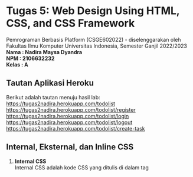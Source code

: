 # Tugas 5: Web Design Using HTML, CSS, and CSS Framework

Pemrograman Berbasis Platform (CSGE602022) - diselenggarakan oleh Fakultas Ilmu Komputer Universitas Indonesia, Semester Ganjil 2022/2023 \
**Nama  : Nadira Maysa Dyandra** \
**NPM   : 2106632232** \
**Kelas : A**

## Tautan Aplikasi Heroku
Berikut adalah tautan menuju hasil lab: \
https://tugas2nadira.herokuapp.com/todolist \
https://tugas2nadira.herokuapp.com/todolist/register \
https://tugas2nadira.herokuapp.com/todolist/login \
https://tugas2nadira.herokuapp.com/todolist/logout \
https://tugas2nadira.herokuapp.com/todolist/create-task 

## Internal, Eksternal, dan Inline CSS
1. **Internal CSS** \
Internal CSS adalah kode CSS yang ditulis di dalam tag <style> dan kode HTML dituliskan di bagian atas (header) file HTML.
Internal CSS dapat digunakan untuk membuat tampilan pada satu halaman website dan tidak digunakan pada halaman website yang lain.
Internal CSS ini dapat digunakan untuk membuat tampilan yang unik pada setiap halaman website. \
**Kelebihan Internal CSS**
    - Perubahan pada Internal CSS hanya berlaku pada satu halaman saja
    - Pengembang tidak perlu melakukan upload beberapa file karena HTML dan CSS berada dalam satu file
    - Class dan ID dapat digunakan oleh internal stylesheet \
**Kekurangan Internal CSS** 
    - Tidak efisien jika ingin menggunakan CSS yang sama dalam beberapa file
    - Membuat performa website lebih lambat karena CSS yang berbeda-beda akan mengakibatkan loading ulang setiap kali user mengganti halaman website
2. **Eksternal CSS** \
Eksternal CSS adalah kode CSS yang ditulis terpisah dengan kode HTML. Eksternal CSS ini ditulis pada sebuah file khusus berekstensi .css. 
File eksternal CSS ini biasanya diletakkan setelah bagian <head> pada halaman. 
Aplikasi eksternal CSS ini lebih sederhana dan simpel dibandingkan dengan menambahkan kode CSS di setiap elemen HTML yang ingin di atur tampilannya. \
**Kelebihan Eksternal CSS** 
    - Ukuran file HTML lebih kecil
    - Struktur kode HTML lebih rapih
    - Loading website menjadi lebih cepat
    - File CSS dapat digunakan di beberapa halaman website sekaligus \
**Kekurangan Eksternal CSS** 
    - Halaman bisa menjadi berantakan ketika file CSS gagal dipanggil oleh file HTML. Hal ini biasanya terjadi akibat koneksi internet yang lambat. 
3. **Inline CSS** \
Inline CSS adalah kode CSS yang ditulis langsung pada atribut elemen HTML. Setiap elemen HTML memiliki atribut style, di situ lah inline CSS ditulis. 
Cara ini kurang efisien karena setiap tak HTML yang diberikan perlu memiliki style masing-masing. Hal ini akan membuat pengembang lebih sulit dalam mengatur website jika hanya menggunakan inline style CSS. 
Sebab, Inline CSS hanya digunakan untuk mengubah satu elemen saja. \
**Kelebihan Inline CSS** 
    - Sangat membantu jika pengembang hanya ingin menguji dan melihat perubahan pada satu elemen
    - Dapat memperbaiki kode dengan cepat
    - Proses permintaan HTTP yang lebih kecil akan menyebabkan load website lebih cepat \
**Kekurangan Inline CSS** 
    - Tidak efisien, karena Inline style CSS hanya dapat diterapkan pada satu elemen HTML saja.

## Tag HTML5
**Apa itu HTML?** \
Sebelum membahas tentang HTML5, kita harus memahami terlebih dahulu pengertian dari HTML itu sendiri. HTML atau Hyper Text Markup Language terdiri dari kata Hyper Text yang berarti sebuah teks pada suatu halaman yang memiliki kemampuan untuk dapat terhubung dengan teks pada suatu halaman yang lain dan Markup Language yang berarti HTML ini tersusun atas tak-tak markup dan setiap tak pada HTML menjelaskan perintah isi dokumen yang berbeda-beda. 
Dengan demikian, HTML ini digunakan untuk membuat dasar dari sebuah halaman web dengan memberi struktur, menghubungkan teks/tautan antar halaman, dan membagikan informasi yang terkait dengan sebuah halaman web. \
\
**Cara Kerja HTML** \
Pada dasarnya, HTML ditujukan untuk menampilkan elemen-elemen yang terdapat pada suatu halaman website. Setiap elemen ini ditunjukkan dengan tag <> sebagai pembuka dan tag </> sebagai penutup.
Kedua tag tersebut berisi inisial yang mewakili sebuah elemen halaman website. Contohnya adalah < p > yang merepresentasikan sebuah paragraf yang bisa diketikkan pada sebuah HTML editor.
Namun, agar memiliki konten, pengembang perlu memasukkan teks di antara tag < p > dan < p/ >. Dengan demikian, pengembang telah membuat sebuah paragraf. \
\
**HTML5** \
HTML5 adalah singkatan dari Hyper Text Markup Language Versi 5. Dengan kata lain, HTML5 adalah perbaikan dari HTML. Versi ini diciptakan untuk menunjang berbagai kebutuhan pengembangan website saat ini, misalnya dukungan untuk membuat website yang bersifat mobile-friendly.
HTML5 menggunakan syntax yang lebih sederhana dibandingkan dengan HTML, sehingga pengembang dapat membuat struktur halaman website yang kompleks secara lebih mudah. Selain itu, HTML5 juga memiliki banyak keunggulan lainnya. Misalnya sebagai berikut.
- Penanganan error yang lebih baik
- Kemudahan untuk membuat aplikasi web
- Syntax yang lebih sederhana
- Dukungan untuk pembuatan website yang responsif
- Dukungan untuk konten audio dan video
- Kompatibel dengan lebih banyak browser
- Penyimpanan informasi secara lokal
- Fokus otomatis pada kolom form
- Menjalankan JavaScript pada web Browser
## CSS Selector
**CSS** \
CSS atau Cascading Style Sheet adalah bahasa yang digunakan untuk mengatur tampilan elemen dalam bahasa markup. Fungsi CSS adalah untuk memisahkan teks atau konten dari tampilan visual pada situs. 
Melalui CSS, pengembang dapat mengatur tampilan pada seluruh aspek dalam berkas yang berbeda. Selain itu, pengembang juga dapat menentukan style dan mengintegrasikannya di atas markup HTML. Adapun, proses penentuan style membutuhkan suatu CSS selector yang dapat memengaruhi cara kerja CSS. \
\
**CSS Selector** \
Selector pada CSS digunakan untuk menargetkan elemen HTML di halaman web yang diberi style. Dengan kata lain, CSS selector adalah serangkaian aturan dari CSS yang berfungsi untuk memilihi suatu elemen yang ingin diberi style. \
\
**Jenis-jenis Selector** 
1. Universal Selector
    Selector ini merupakan selector yang sering digunakan untuk menyeleksi dan memilih semua elemen pada suatu dokumen HTML. Pemrogram umumnya menggunakan universal selector pada awal penulisan dokumen CSS untuk mengatur ulang style bawaan dari browser. Untuk membuatnya, kita memerlukan tanda bintang (*). Contoh kodenya adalah sebagai berikut.
    ```
    * {
        border: 1px dashed black;
        color: pink;
    }
    ```
    Kode di atas akan membuat semua elemen pada HTML memiliki border berupa garis tepi patah-patah berwarna hitam dan teks berwarna merah muda.
2. Tag Selector
    Selector ini merupakan selector yang memilih elemen berdasarkan nama tag-nya. Selektor ini juga sering disebut type selector. Untuk membuatnya, kita memerlukan nama tag. Contoh kodenya adalah sebagai berikut.
    ```
    h1{
        color: green;
    }
    ```
    Kode di atas akan membuat teks pada seluruh elemen < h1 > berwarna hijau.
3. ID Selector
    Selector ini merupakan selector yang bersifat unik. Dengan kata lain, ID selector hanya dapat digunakan untuk satu elemen saja. Untuk membuatnya, kita memerlukan tanda pagar (#). Contoh kodenya adalah sebagai berikut. 
    ```
    #first-header{
        background-color: black;
        color: pink;
    }
    ```
    Kode di atas hanya akan mengubah style pada first-header.
4. Class Selector
    Cara kerja selector ini mirip dengan ID selector. Bedanya, selector ini tidak bersifat unik dan untuk membuatnya kita memerlukan tanda titik (.). Karena tidak bersifat unik, maka satu class selector dapat digunakan berulang kali pada lebih dari satu elemen HTML. Selain itu, satu elemen HTML dapat menampung lebih dari satu class selector. Contoh kodenya adalah sebagai berikut.
    ```
    .btn-primary{
        background-color: lightblue;
        color: white;
    }
    ```
5. Atribut Selector
    Selector ini merupakan selector yang memilih elemen berdasarkan tag dan atributnya. Contoh kodenya adalah sebagai berikut.
    ```
    a[title] {
        background-color: black;
        color: pink;
        padding: 5px;
        text-decoration: none;
        border-radius: 5px;
    }
    ```
## Langkah Implementasi Tugas 5
1.  Buka file base.html yang berada pada folder templates. Tambahkan kode-kode berikut pada file.
    ```
    <link href="https://cdn.jsdelivr.net/npm/bootstrap@5.2.1/dist/css/bootstrap.min.css" rel="stylesheet" integrity="sha384-iYQeCzEYFbKjA/T2uDLTpkwGzCiq6soy8tYaI1GyVh/UjpbCx/TYkiZhlZB6+fzT" crossorigin="anonymous">
	
	<script src="https://cdn.jsdelivr.net/npm/bootstrap@5.2.1/dist/js/bootstrap.bundle.min.js" integrity="sha384-u1OknCvxWvY5kfmNBILK2hRnQC3Pr17a+RTT6rIHI7NnikvbZlHgTPOOmMi466C8" crossorigin="anonymous"></script>

    <!-- fonts google -->
    <link rel="preconnect" href="https://fonts.googleapis.com">
    <link rel="preconnect" href="https://fonts.gstatic.com" crossorigin>
    <link href="https://fonts.googleapis.com/css2?family=Poppins:wght@400;500;600&display=swap" rel="stylesheet">

    <!-- Iconscout CSS -->
    <link rel="stylesheet" href="https://unicons.iconscout.com/release/v4.0.0/css/line.css">
    ```
    Sehingga isi file menjadi seperti berikut.
    ```
    {% load static %}
    <!DOCTYPE html>
    <html lang="en">

    <head>
    <title>Nadira Maysa Dyandra</title>
    <meta charset="UTF-8">
    <meta name="viewport" content="width=device-width, initial-scale=1.0">
    
    <!-- fonts google -->
    <link rel="preconnect" href="https://fonts.googleapis.com">
    <link rel="preconnect" href="https://fonts.gstatic.com" crossorigin>
    <link href="https://fonts.googleapis.com/css2?family=Poppins:wght@400;500;600&display=swap" rel="stylesheet">
    
    <!-- Iconscout CSS -->
    <link rel="stylesheet" href="https://unicons.iconscout.com/release/v4.0.0/css/line.css">
    
    <!-- style -->
    <link rel="stylesheet" href="{% static 'css/style.css' %}">
    <link href="https://cdn.jsdelivr.net/npm/bootstrap@5.2.1/dist/css/bootstrap.min.css" rel="stylesheet" integrity="sha384-iYQeCzEYFbKjA/T2uDLTpkwGzCiq6soy8tYaI1GyVh/UjpbCx/TYkiZhlZB6+fzT" crossorigin="anonymous">
    {% block meta %}
    {% endblock meta %}
    </head>

    <body>
    {% block content %}
    {% endblock content %}
    <script src="https://cdn.jsdelivr.net/npm/bootstrap@5.2.1/dist/js/bootstrap.bundle.min.js" integrity="sha384-u1OknCvxWvY5kfmNBILK2hRnQC3Pr17a+RTT6rIHI7NnikvbZlHgTPOOmMi466C8" crossorigin="anonymous"></script>
    </body>

    </html>
    ```
2.  Buka folder templates yang berada di dalam folder todolist. Lakukan perubahan pada masing-masing file html yang berada didalamnya agar tampilan pada website sesuai dengan keinginan.